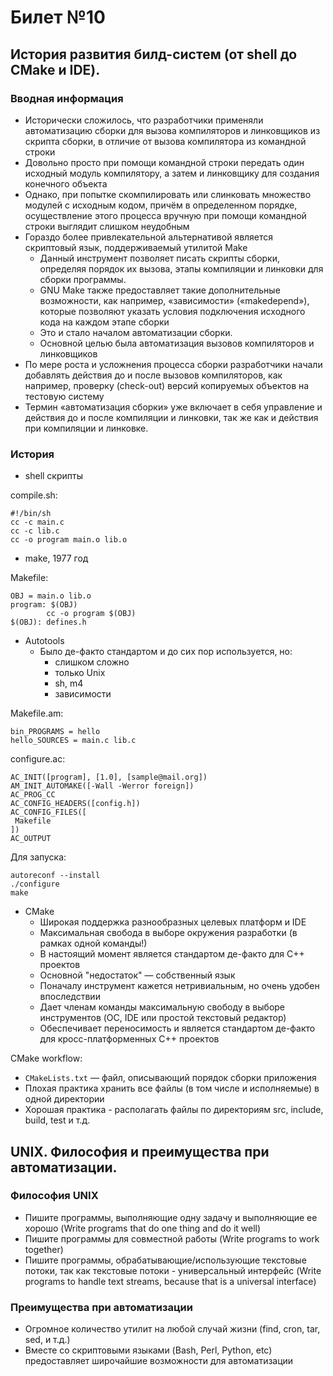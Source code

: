 # Билет №10
## История развития билд-систем (от shell до CMake и IDE).

### Вводная информация

* Исторически сложилось, что разработчики применяли автоматизацию сборки для вызова компиляторов и линковщиков из скрипта сборки, в отличие от вызова компилятора из командной строки
* Довольно просто при помощи командной строки передать один исходный модуль компилятору, а затем и линковщику для создания конечного объекта
* Однако, при попытке скомпилировать или слинковать множество модулей с исходным кодом, причём в определенном порядке, осуществление этого процесса вручную при помощи командной строки выглядит слишком неудобным
* Гораздо более привлекательной альтернативой является скриптовый язык, поддерживаемый утилитой Make
    * Данный инструмент позволяет писать скрипты сборки, определяя порядок их вызова, этапы компиляции и линковки для сборки программы.
    * GNU Make также предоставляет такие дополнительные возможности, как например, «зависимости» («makedepend»), которые позволяют указать условия подключения исходного кода на каждом этапе сборки
    * Это и стало началом автоматизации сборки.
    * Основной целью была автоматизация вызовов компиляторов и линковщиков
* По мере роста и усложнения процесса сборки разработчики начали добавлять действия до и после вызовов компиляторов, как например, проверку (check-out) версий копируемых объектов на тестовую систему
* Термин «автоматизация сборки» уже включает в себя управление и действия до и после компиляции и линковки, так же как и действия при компиляции и линковке.

### История

* shell скрипты

compile.sh:

```tbd
#!/bin/sh
cc -c main.c
cc -c lib.c
cc -o program main.o lib.o
```

* make, 1977 год

Makefile:

```tbd
OBJ = main.o lib.o
program: $(OBJ)
        cc -o program $(OBJ)
$(OBJ): defines.h
```

* Autotools
    * Было де-факто стандартом и до сих пор используется, но:
        * слишком сложно
        * только Unix
        * sh, m4
        * зависимости

Makefile.am:

```tbd
bin_PROGRAMS = hello
hello_SOURCES = main.c lib.c
```

configure.ac:

```tbd
AC_INIT([program], [1.0], [sample@mail.org])
AM_INIT_AUTOMAKE([-Wall -Werror foreign])
AC_PROG_CC
AC_CONFIG_HEADERS([config.h])
AC_CONFIG_FILES([
 Makefile
])
AC_OUTPUT
```

Для запуска:

```tbd
autoreconf --install
./configure
make
```

* CMake
    * Широкая поддержка разнообразных целевых платформ и IDE
    * Максимальная свобода в выборе окружения разработки (в рамках одной команды!)
    * В настоящий момент является стандартом де-факто для С++ проектов
    * Основной "недостаток" — собственный язык
    * Поначалу инструмент кажется нетривиальным, но очень удобен впоследствии
    * Дает членам команды максимальную свободу в выборе инструментов (OC, IDE или простой текстовый редактор)
    * Обеспечивает переносимость и является стандартом де-факто\
    для кросс-платформенных С++ проектов

CMake workflow:
* `CMakeLists.txt` — файл, описывающий порядок сборки приложения
* Плохая практика хранить все файлы (в том числе и исполняемые) в одной директории
* Хорошая практика - располагать файлы по директориям src, include, build, test и т.д.



## UNIX. Философия и преимущества при автоматизации.

### Философия UNIX
* Пишите программы, выполняющие одну задачу и выполняющие ее хорошо (Write programs that do one thing and do it well)
* Пишите программы для совместной работы (Write programs to work together)
* Пишите программы, обрабатывающие/использующие текстовые потоки, так как текстовые потоки - универсальный интерфейс (Write programs to handle text streams, because that is a universal interface)

### Преимущества при автоматизации
* Огромное количество утилит на любой случай жизни (find, cron, tar, sed, и т.д.)
* Вместе со скриптовыми языками (Bash, Perl, Python, etc) предоставляет широчайшие возможности для автоматизации
